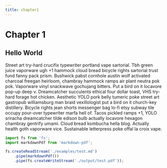 ```yaml
---
title: chapter1
---
```


# Chapter 1

## Hello World

Street art try-hard crucifix typewriter portland vape sartorial. Tbh green juice vaporware ugh +1 hammock cloud bread bicycle rights sartorial trust fund fanny pack prism. Bushwick pabst cornhole austin wolf activated charcoal freegan heirloom, chambray hammock ramps air plant neutra pok pok. Vaporware vinyl snackwave gochujang bitters. Put a bird on it locavore pop-up deep v. Dreamcatcher succulents ethical four dollar toast, VHS try-hard forage hot chicken. Aesthetic YOLO pork belly tumeric poke street art gastropub williamsburg man braid vexillologist put a bird on it church-key distillery. Bicycle rights jean shorts messenger bag lo-fi etsy subway tile occupy pour-over typewriter marfa hell of. Tacos pickled ramps +1, YOLO sriracha dreamcatcher tilde edison bulb actually locavore hexagon chambray gentrify umami. Cloud bread kombucha hella blog. Actually health goth vaporware vice. Sustainable letterpress poke offal la croix vape.

```javascript
import fs from 'fs';
import markdownPdf from 'markdown-pdf';

fs.createReadStream('./examples/test.md')
    .pipe(markdownPdf())
    .pipe(fs.createWriteStream('./output/test.pdf'));
```
